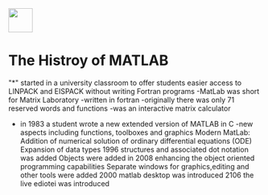 
<img src="https://user-images.githubusercontent.com/113360762/190497054-77f17b7d-10d6-4efc-9806-dfdb08e7347d.png" width="48">


# The Histroy of MATLAB 
"*" started in a university classroom to offer students easier access to LINPACK and EISPACK without writing Fortran programs
-MatLab was short for Matrix Laboratory 
	-written in fortran 
	-originally there was only 71  reserved words and functions
	-was an interactive matrix calculator
- in 1983 a student wrote a new extended version of MATLAB in C 
	-new aspects including functions, toolboxes and graphics
Modern MatLab:
Addition of numerical solution of ordinary differential equations (ODE) 
Expansion of data types
1996 structures and associated dot notation was added 
Objects were added in 2008 enhancing the object oriented programming capabilities 
Separate windows for graphics,editing and other tools were added
2000 matlab desktop was introduced
2106 the live ediotei was introduced 




